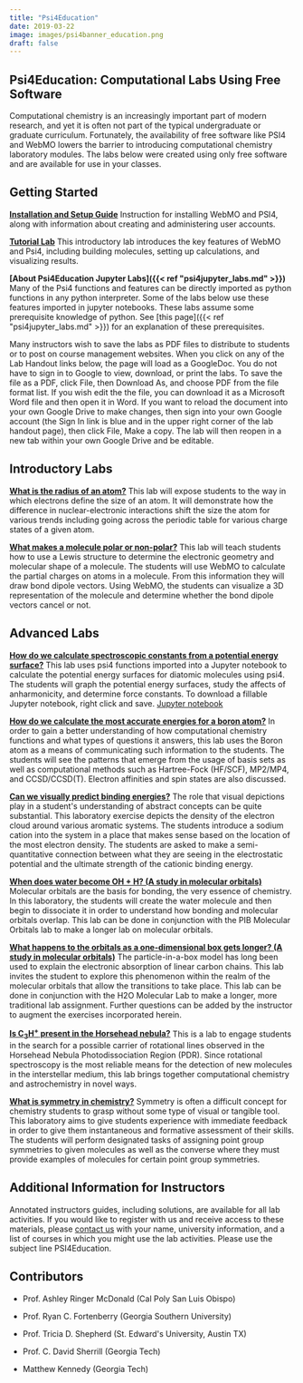 ```yaml
---
title: "Psi4Education"
date: 2019-03-22
image: images/psi4banner_education.png
draft: false
---
```


## Psi4Education: Computational Labs Using Free Software

Computational chemistry is an increasingly important part of modern research, and yet it is often not part of the typical undergraduate or graduate curriculum. Fortunately, the availability of free software like PSI4 and WebMO lowers the barrier to introducing computational chemistry laboratory modules. The labs below were created using only free software and are available for use in your classes.

## Getting Started

__[Installation and Setup Guide](https://docs.google.com/document/d/1bFqPYZidGyJ_MBXkayVISjsjepDXhvDaJ5BencBgkOg/edit?usp=sharing)__
Instruction for installing WebMO and PSI4, along with information about creating and administering user accounts.

__[Tutorial Lab](https://docs.google.com/document/d/1kZAGOTsjPRN_eoKvTxvnZ-V80fiXjjgib7V7uTj5xCM/edit?usp=sharing)__
This introductory lab introduces the key features of WebMO and Psi4, including building molecules, setting up calculations, and visualizing results.

__[About Psi4Education Jupyter Labs]({{< ref "psi4jupyter_labs.md" >}})__
Many of the Psi4 functions and features can be directly imported as python functions in any python interpreter.  Some of the labs below use these features imported in jupyter notebooks.  These labs assume some prerequisite knowledge of python.  See [this page]({{< ref "psi4jupyter_labs.md" >}}) for an explanation of these prerequisites.

Many instructors wish to save the labs as PDF files to distribute to students or to post on course management websites. When you click on any of the Lab Handout links below, the page will load as a GoogleDoc. You do not have to sign in to Google to view, download, or print the labs. To save the file as a PDF, click File, then Download As, and choose PDF from the file format list. If you wish edit the the file, you can download it as a Microsoft Word file and then open it in Word. If you want to reload the document into your own Google Drive to make changes, then sign into your own Google account (the Sign In link is blue and in the upper right corner of the lab handout page), then click File, Make a copy. The lab will then reopen in a new tab within your own Google Drive and be editable.

## Introductory Labs

__[What is the radius of an atom?](https://docs.google.com/document/d/1nQa4x-ikcEtaYsHFdJo7FbkRaqO5pzNBFOQ1Bedyago/edit?usp=sharing)__
This lab will expose students to the way in which electrons define the size of an atom. It will demonstrate how the difference in nuclear-electronic interactions shift the size the atom for various trends including going across the periodic table for various charge states of a given atom.

__[What makes a molecule polar or non-polar?](https://docs.google.com/document/d/1tnpew5p5BA9VE7wqmn6Jk4fhEJBL1S5YXs_hVJ-5TRI/edit?usp=sharing)__
This lab will teach students how to use a Lewis structure to determine the electronic geometry and molecular shape of a molecule.  The students will use WebMO to calculate the partial charges on atoms in a molecule.  From this information they will draw bond dipole vectors.  Using WebMO, the students can visualize a 3D representation of the molecule and determine whether the bond dipole vectors cancel or not.  

## Advanced Labs
__[How do we calculate spectroscopic constants from a potential energy surface?](https://drive.google.com/file/d/1MAf1DwbFCbLoIxe1L02_jjwqvrLzucqW/view?usp=sharing)__ This lab uses psi4 functions imported into a Jupyter notebook to calculate the potential energy surfaces for diatomic molecules using psi4.  The students will graph the potential energy surfaces, study the affects of anharmonicity, and determine force constants. To download a fillable Jupyter notebook, right click and save. [Jupyter notebook](https://drive.google.com/open?id=1UQr1YlB0za0YocRhpFKr-69W-nKo1aoB)

__[How do we calculate the most accurate energies for a boron atom?](https://docs.google.com/document/d/1e3FPPd5h68_x7FUtRuhYHrKsniiLujblAFq5uG_HDX0/edit?usp=sharing)__
In order to gain a better understanding of how computational chemistry functions and what types of questions it answers, this lab uses the Boron atom as a means of communicating such information to the students. The students will see the patterns that emerge from the usage of basis sets as well as computational methods such as Hartree-Fock (HF/SCF), MP2/MP4, and CCSD/CCSD(T). Electron affinities and spin states are also discussed.

__[Can we visually predict binding energies?](https://docs.google.com/document/d/1NwDQiJ-PwnXmu9JT0YozrfwWVbnyKpeLYlYUnBPMZlM/edit?usp=sharing)__
The role that visual depictions play in a student's understanding of abstract concepts can be quite substantial. This laboratory exercise depicts the density of the electron cloud around various aromatic systems. The students introduce a sodium cation into the system in a place that makes sense based on the location of the most electron density. The students are asked to make a semi-quantitative connection between what they are seeing in the electrostatic potential and the ultimate strength of the cationic binding energy.

__[When does water become OH + H? (A study in molecular orbitals)](https://docs.google.com/document/d/1jK3RQi1DeMhpV-QCOkRdWk9qKmxQXanIXfmGrc6JeaE/edit?usp=sharing)__
Molecular orbitals are the basis for bonding, the very essence of chemistry. In this laboratory, the students will create the water molecule and then begin to dissociate it in order to understand how bonding and molecular orbitals overlap. This lab can be done in conjunction with the PIB Molecular Orbitals lab to make a longer lab on molecular orbitals.

__[What happens to the orbitals as a one-dimensional box gets longer? (A study in molecular orbitals)](https://docs.google.com/document/d/10POwy-YE94nP9Q-RJkbib-U6TLpYRSpsOwmwsD27lm0/edit?usp=sharing)__
The particle-in-a-box model has long been used to explain the electronic absorption of linear carbon chains. This lab invites the student to explore this phenomenon within the realm of the molecular orbitals that allow the transitions to take place. This lab can be done in conjunction with the H2O Molecular Lab to make a longer, more traditional lab assignment. Further questions can be added by the instructor to augment the exercises incorporated herein.

__[Is C<sub>3</sub>H<sup>+</sup> present in the Horsehead nebula?](https://docs.google.com/document/d/1axMWMbdafz_bgmDwOPzrP5U-hDN62V1_IXyUfuwERww/edit?usp=sharing)__
This is a lab to engage students in the search for a possible carrier of rotational lines observed in the Horsehead Nebula Photodissociation Region (PDR). Since rotational spectroscopy is the most reliable means for the detection of new molecules in the interstellar medium, this lab brings together computational chemistry and astrochemistry in novel ways.

__[What is symmetry in chemistry?](https://docs.google.com/document/d/1zWjGSYxi8Jy96fo5ahLty0cbAgFamwNlcDrjPE6LK1I/edit?usp=sharing)__
Symmetry is often a difficult concept for chemistry students to grasp without some type of visual or tangible tool. This laboratory aims to give students experience with immediate feedback in order to give them instantaneous and formative assessment of their skills. The students will perform designated tasks of assigning point group symmetries to given molecules as well as the converse where they must provide examples of molecules for certain point group symmetries.

## Additional Information for Instructors

Annotated instructors guides, including solutions, are available for all lab activities. If you would like to register with us and receive access to these materials, please [contact us](mailto:armcdona@calpoly.edu) with your name, university information, and a list of courses in which you might use the lab activities. Please use the subject line PSI4Education.

## Contributors

* Prof. Ashley Ringer McDonald (Cal Poly San Luis Obispo)

* Prof. Ryan C. Fortenberry (Georgia Southern University)

* Prof. Tricia D. Shepherd (St. Edward's University, Austin TX)

* Prof. C. David Sherrill (Georgia Tech)

* Matthew Kennedy (Georgia Tech)
